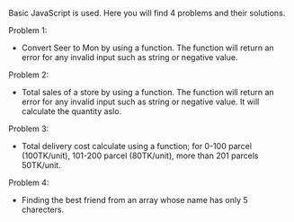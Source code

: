 Basic JavaScript is used. Here you will find 4 problems and their solutions.

Problem 1:
- Convert Seer to Mon by using a function. The function will return an error for any invalid input such as string or negative value.

Problem 2:
- Total sales of a store by using a function. The function will return an error for any invalid input such as string or negative value. It will calculate the quantity aslo. 

Problem 3:
- Total delivery cost calculate using a function; for 0-100 parcel (100TK/unit), 101-200 parcel (80TK/unit), more than 201 parcels 50TK/unit.

Problem 4:
- Finding the best friend from an array whose name has only 5 charecters.
